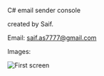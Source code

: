 C# email sender console


created by Saif.

Email: saif.as7777@gmail.com


Images:

![First screen](https://github.com/saifcoding/c-sharp-email-sender/blob/master/images/image1.png)
